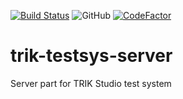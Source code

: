 <a href="https://github.com/Pupsen-Vupsen/trik-testsys-grading-system/actions"><img alt="Build Status" src="https://github.com/Pupsen-Vupsen/trik-testsys-grading-system/actions/workflows/build.yml/badge.svg"></a>
![GitHub](https://img.shields.io/github/license/Pupsen-Vupsen/trik-testsys-grading-system?color=blue&logo=apache)
[![CodeFactor](https://www.codefactor.io/repository/github/pupsen-vupsen/trik-testsys-grading-system/badge)](https://www.codefactor.io/repository/github/pupsen-vupsen/trik-testsys-grading-system)

# trik-testsys-server

Server part for TRIK Studio test system
